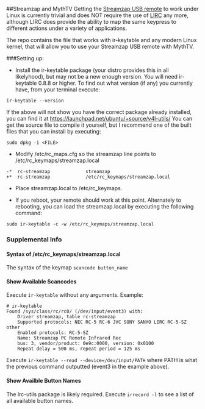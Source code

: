 ##Streamzap and MythTV
Getting the [Streamzap USB remote](http://www.streamzap.com/consumer/pc_remote/index.php) to work under Linux is currently trivial and does NOT require the use of [LIRC](http://www.lirc.org) any more, although LIRC does provide the ability to map the same keypress to different actions under a variety of applications.

The repo contains the file that works with ir-keytable and any modern Linux kernel, that will allow you to use your Streamzap USB remote with MythTV.

###Setting up:
* Install the ir-keytable package (your distro provides this in all likelyhood), but may not be a new enough version.  You will need ir-keytable 0.8.8 or higher.  To find out what version (if any) you currently have, from your terminal execute:
```
ir-keytable --version
```
If the above will not show you have the correct package already installed, you can find it at https://launchpad.net/ubuntu/+source/v4l-utils/ You can get the source file to compile it yourself, but I recommend one of the built files that you can install by executing:
```
sudo dpkg -i <FILE>
```
* Modify /etc/rc_maps.cfg so the streamzap line points to /etc/rc_keymaps/streamzap.local
```
-*	rc-streamzap             streamzap
+*	rc-streamzap             /etc/rc_keymaps/streamzap.local
```

* Place streamzap.local to /etc/rc_keymaps.

* If you reboot, your remote should work at this point.  Alternately to rebooting, you can load the streamzap.local by executing the following command:
```
sudo ir-keytable -c -w /etc/rc_keymaps/streamzap.local
```


### Supplemental Info
#### Syntax of /etc/rc_keymaps/streamzap.local
The syntax of the keymap `scancode button_name`

#### Show Available Scancodes
Execute `ir-keytable` without any arguments.  Example:
```
# ir-keytable
Found /sys/class/rc/rc0/ (/dev/input/event3) with:
	Driver streamzap, table rc-streamzap
	Supported protocols: NEC RC-5 RC-6 JVC SONY SANYO LIRC RC-5-SZ other
	Enabled protocols: RC-5-SZ
	Name: Streamzap PC Remote Infrared Rec
	bus: 3, vendor/product: 0e9c:0000, version: 0x0100
	Repeat delay = 500 ms, repeat period = 125 ms
```

Execute `ir-keytable --read --device=/dev/input/PATH` where PATH is what the previous command outputted (event3 in the example above).

#### Show Availble Button Names
The lrc-utils package is likely required.  Execute `irrecord -l` to see a list of all available button names.

